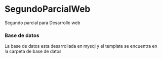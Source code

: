 # SegundoParcialWeb
Segundo parcial para Desarrollo web
<h3>Base de datos</h3>
<p>La base de datos esta desarrollada en mysql y el template se encuentra en la carpeta de base de datos</p>
